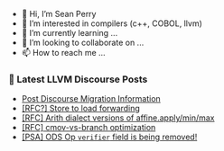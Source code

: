 - 👋 Hi, I’m Sean Perry
- 👀 I’m interested in compilers (c++, COBOL, llvm)
- 🌱 I’m currently learning ...
- 💞️ I’m looking to collaborate on ...
- 📫 How to reach me ...

<!---
s66perry/s66perry is a ✨ special ✨ repository because its `README.md` (this file) appears on your GitHub profile.
You can click the Preview link to take a look at your changes.
--->
### 📕 Latest LLVM Discourse Posts

<!-- DISCOURSE-LLVM:START -->
- [Post Discourse Migration Information](https://discourse.llvm.org/t/post-discourse-migration-information/59719/1)
- [[RFC?] Store to load forwarding](https://discourse.llvm.org/t/rfc-store-to-load-forwarding/59672/3)
- [[RFC] Arith dialect versions of affine.apply/min/max](https://discourse.llvm.org/t/rfc-arith-dialect-versions-of-affine-apply-min-max/4656/16)
- [[RFC] cmov-vs-branch optimization](https://discourse.llvm.org/t/rfc-cmov-vs-branch-optimization/6040/8)
- [[PSA] ODS Op `verifier` field is being removed!](https://discourse.llvm.org/t/psa-ods-op-verifier-field-is-being-removed/59714/1)
<!-- DISCOURSE-LLVM:END -->
